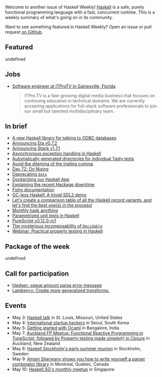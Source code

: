 <!-- 2018-05-03 unpublished -->

Welcome to another issue of Haskell Weekly!
[Haskell](https://haskell-lang.org) is a safe, purely functional programming language with a fast, concurrent runtime.
This is a weekly summary of what's going on in its community.

Want to see something featured in Haskell Weekly?
Open an issue or pull request [on GitHub](https://github.com/haskellweekly/haskellweekly.github.io).

## Featured

undefined

## Jobs

-   [Software engineer at ITProTV in Gainesville, Florida](https://functionaljobs.com/jobs/9080-software-engineer-developer-at-itprotv)

    > ITPro.TV is a fast-growing digital media business that focuses on continuing education in technical domains. We are currently accepting applications for full-stack software professionals to join our small but talented multidisciplinary team.

## In brief

-   [A new Haskell library for talking to ODBC databases](https://www.fpcomplete.com/blog/2018/05/haskell-library-talking-odbc-databases)
-   [Announcing Eta v0.7.2](https://blog.eta-lang.org/https-blog-eta-lang-org-announcing-eta-v0-7-2-c1f60e0ab068)
-   [Announcing Stack v1.7.1](https://mail.haskell.org/pipermail/haskell-cafe/2018-April/128997.html)
-   [Asynchronous exception handling in Haskell](https://www.fpcomplete.com/blog/2018/04/async-exception-handling-haskell)
-   [Automatically generated directories for individual Tasty tests](http://nmattia.com/posts/2018-04-30-tasty-test-names.html)
-   [Avoid the dilemma of the trailing comma](https://www.joachim-breitner.de/blog/739-Avoid_the_dilemma_of_the_trailing_comma)
-   [Day 72: On Nixing](https://www.dabolivar.com/posts/day-72/)
-   [Deprecating `data`](https://functionalstuff.svbtle.com/data-as-newtype)
-   [Dockerizing our Haskell App](https://mmhaskell.com/blog/2018/4/25/dockerizing-our-haskell-app)
-   [Explaining the recent Hackage downtime](https://blog.hackage.haskell.org/posts/2018-04-26-downtime.html)
-   [Fishy documentation](https://medium.com/@fintan.halpenny/fishy-documentation-c1b47f43bf62)
-   [GC-less Haskell: A trivial SDL2 demo](https://np.reddit.com/r/haskell/comments/8fdh8q/gcless_haskell_a_trivial_sdl2_demo/)
-   [Let's create a comparison table of all the Haskell record variants, and let's find the best one(s) in the process!](https://np.reddit.com/r/haskell/comments/8g8ojm/lets_create_a_comparison_table_of_all_the_haskell/)
-   [Monthly hask anything](https://np.reddit.com/r/haskell/comments/8g11kl/monthly_hask_anything_may_2018/)
-   [Parametrized unit tests in Haskell](http://blog.ploeh.dk/2018/04/30/parametrised-unit-tests-in-haskell/)
-   [PureScript v0.12.0-rc1](https://github.com/purescript/purescript/releases/tag/v0.12.0-rc1)
-   [The mysterious incomposability of `Decidable`](http://h2.jaguarpaw.co.uk/posts/mysterious-incomposability-of-decidable/)
-   [Webinar: Practical property testing in Haskell](https://www.fpcomplete.com/practical_property_testing_in_haskell)

## Package of the week

undefined

## Call for participation

-   [hledger: vague amount parse error message](https://github.com/simonmichael/hledger/issues/747)
-   [Lambency: Create more generalized transforms.](https://github.com/Mokosha/Lambency/issues/15)

## Events

-   May 3: [Haskell talk](https://www.meetup.com/STL-Polyglots/events/247260162/) in St. Louis, Missouri, United States
-   May 4: [International startup hackers](https://www.meetup.com/Hackers-beyond-professor-level/events/249490982/) in Seoul, South Korea
-   May 5: [Getting started with Ocaml](https://www.meetup.com/fosscafe/events/248985815/) in Bangalore, India
-   May 7: [Auckland FP Meetup: Functional Reactive Programming in TypeScript; followed by Property testing made simple(r) in Clojure](https://www.meetup.com/Functional-Programming-Auckland/events/249958154/) in Auckland, New Zealand
-   May 8: [Haskell Stockholm's early summer reunion](https://www.meetup.com/Haskell-Stockholm/events/249828457/) in Stockholm, Sweden
-   May 9: [Amanj Sherwany shows you how to write yourself a parser combinator library](https://www.meetup.com/lambda-montreal/events/249711194/) in Montreal, Quebec, Canada
-   May 10: [Haskell.SG's monthly meetup](https://www.meetup.com/HASKELL-SG/events/248176876/) in Singapore
